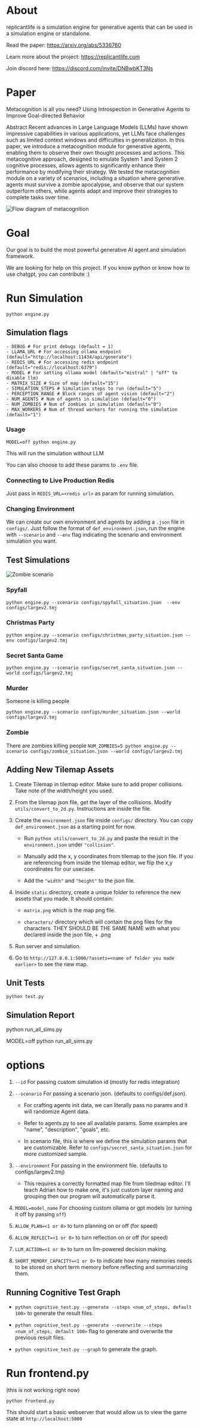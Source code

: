 # About


replicantlife is a simulation engine for generative agents that can be used in a simulation engine or standalone.

Read the paper: https://arxiv.org/abs/5336760

Learn more about the project: https://replicantlife.com

Join discord here: https://discord.com/invite/DNBwbKT3Ns

# Paper

Metacognition is all you need?
Using Introspection in Generative Agents to Improve Goal-directed Behavior

Abstract
Recent advances in Large Language Models (LLMs) have shown impressive capabilities in various applications, yet LLMs face challenges such as limited context windows and difficulties in generalization. In this paper, we introduce a metacognition module for generative agents, enabling them to observe their own thought processes and actions. This metacognitive approach, designed to emulate System 1 and System 2 cognitive processes, allows agents to significantly enhance their performance by modifying their strategy. We tested the metacognition module on a variety of scenarios, including a situation where generative agents must survive a zombie apocalypse, and observe that our system outperform others, while agents adapt and improve their strategies to complete tasks over time.

![Flow diagram of metacognition](images/flow-diag.jpg?raw=true )

# Goal

Our goal is to build the most powerful generative AI agent and simulation framework.

We are looking for help on this project. If you know python or know how to use chatgpt, you can contribute :)



# Run Simulation

`python engine.py`


## Simulation flags

```
- DEBUG # For print debugs (default = 1)
- LLAMA_URL # For accessing ollama endpoint (default="http://localhost:11434/api/generate")
- REDIS_URL # For accessing redis endpoint (default="redis://localhost:6379")
- MODEL # For setting ollama model (default="mistral" | "off" to disable llm)
- MATRIX_SIZE # Size of map (default="15")
- SIMULATION_STEPS # Simulation steps to run (default="5")
- PERCEPTION_RANGE # Block ranges of agent vision (default="2")
- NUM_AGENTS # Num of agents in simulation (default="0")
- NUM_ZOMBIES # Num of zombies in simulation (default="0")
- MAX_WORKERS # Num of thread workers for running the simulation (default="1")
```

### Usage

`MODEL=off python engine.py`

This will run the simulation without LLM

You can also choose to add these params to `.env` file.

### Connecting to Live Production Redis

Just pass in `REDIS_URL=<redis url>` as param for running simulation.

### Changing Environment

We can create our own environment and agents by adding a `.json` file in `configs/`.
Just follow the format of `def_environment.json`, run the engine with
`--scenario` and `--env` flag indicating the scenario and environment simulation you want.

## Test Simulations

![Zombie scenario](images/zombie.jpeg?raw=true)

### Spyfall

`python engine.py --scenario configs/spyfall_situation.json  --env configs/largev2.tmj`

### Christmas Party

`python engine.py --scenario configs/christmas_party_situation.json --env configs/largev2.tmj`

### Secret Santa Game

`python engine.py --scenario configs/secret_santa_situation.json --world configs/largev2.tmj`



### Murder
Someone is killing people

`python engine.py --scenario configs/murder_situation.json --world configs/largev2.tmj`

### Zombie
There are zombies killing people
`NUM_ZOMBIES=5 python engine.py --scenario configs/zombie_situation.json --world configs/largev2.tmj`


## Adding New Tilemap Assets

1. Create Tilemap in tilemap editor. Make sure to add proper collisions. Take note of the width/height you used.

2. From the tilemap json file, get the layer of the collisions. Modify `utils/convert_to_2d.py`. Instructions are inside the file.

3. Create the `environment.json` file inside `configs/` directory. You can copy `def_environment.json` as a starting point for now.

    * Run `python utils/convert_to_2d.py` and paste the result in the `environment.json` under `"collision"`.

    * Manually add the x, y coordinates from tilemap to the json file. If you are referencing from inside the tilemap editor, we flip the x,y coordinates for our usecase.

    * Add the `"width"` and `"height"` to the json file.

4. Inside `static` directory, create a unique folder to reference the new assets that you made. It should contain:

    * `matrix.png` which is the map png file.

    * `characters/` directory which will contain the png files for the characters. THEY SHOULD BE THE SAME NAME with what you declared inside the json file, + .png

5. Run server and simulation.

6. Go to `http://127.0.0.1:5000/?assets=<name of folder you made earlier>` to see the new map.


## Unit Tests

`python test.py`

## Simulation Report
python run_all_sims.py

MODEL=off python run_all_sims.py

# options


  1. `--id` For passing custom simulation id (mostly for redis integration)

  2. `--scenario` For passing a scenario json. (defaults to configs/def.json).

      * For crafting agents init data, we can literally pass no params and it will randomize Agent data.

      * Refer to agents.py to see all available params. Some examples are "name", "description", "goals", etc.

      * In scenario file, this is where we define the simulation params that are customizable. Refer to `configs/secret_santa_situation.json` for more customized sample.

  3. `--environment` For passing in the environment file. (defaults to configs/largev2.tmj)

      * This requires a correctly formatted map file from tiledmap editor. I'll teach Adrian how to make one, it's just custom layer naming and grouping then our program will automatically parse it.

  4. `MODEL=model_name` For choosing custom ollama or gpt models (or turning it off by passing `off`)

  5. `ALLOW_PLAN=<1 or 0>` to turn planning on or off (for speed)

  6. `ALLOW_REFLECT=<1 or 0>` to turn reflection on or off (for speed)

  7. `LLM_ACTION=<1 or 0>` to turn on llm-powered decision making.

  8. `SHORT_MEMORY_CAPACITY=<1 or 0>` to indicate how many memories needs to be stored on short term memory before reflecting and summarizing them.



## Running Cognitive Test Graph

* `python cognitive_test.py --generate --steps <num_of_steps, default 100>` to generate the result files.

* `python cognitive_test.py --generate --overwrite --steps <num_of_steps, default 100>` flag to generate and overwrite the previous result files.

* `python cognitive_test.py --graph` to generate the graph.

# Run frontend.py

(this is not working right now)

`python frontend.py`

This should start a basic webserver that would allow us to view the game state at `http://localhost:5000`
